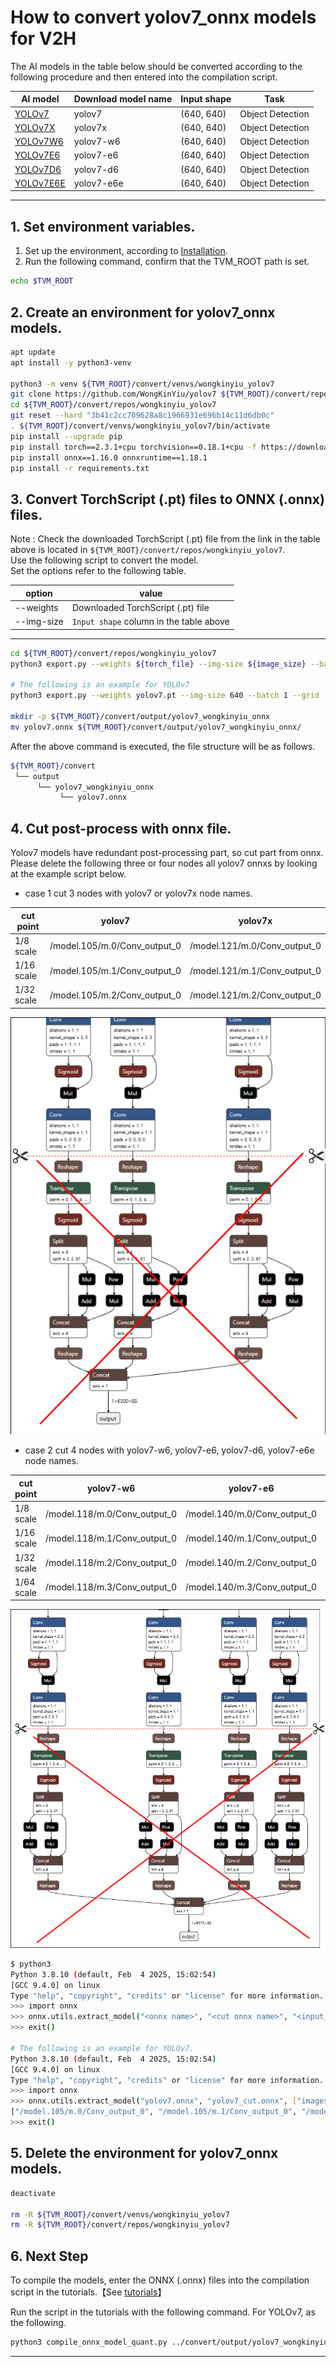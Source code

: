 # How to convert yolov7_onnx models for V2H
<!-- Below is a list of AI models supported by this manual. -->
The AI models in the table below should be converted according to the following procedure and then entered into the compilation script.

| AI model                                                                                                                                     | Download model name             |Input shape    | Task              |
|----------------------------------------------------------------------------------------------------------------------------------------------|---------------------------------|---------------|-------------------|
| [YOLOv7](https://github.com/WongKinYiu/yolov7/releases/download/v0.1/yolov7.pt)                                                              |yolov7                           |(640, 640)     | Object Detection    |
| [YOLOv7X](https://github.com/WongKinYiu/yolov7/releases/download/v0.1/yolov7x.pt)                                                            |yolov7x                          |(640, 640)     | Object Detection    |
| [YOLOv7W6](https://github.com/WongKinYiu/yolov7/releases/download/v0.1/yolov7-w6.pt)                                                         |yolov7-w6                        |(640, 640)     | Object Detection    |
| [YOLOv7E6](https://github.com/WongKinYiu/yolov7/releases/download/v0.1/yolov7-e6.pt)                                                         |yolov7-e6                        |(640, 640)     | Object Detection    |
| [YOLOv7D6](https://github.com/WongKinYiu/yolov7/releases/download/v0.1/yolov7-d6.pt)                                                         |yolov7-d6                        |(640, 640)     | Object Detection    |
| [YOLOv7E6E](https://github.com/WongKinYiu/yolov7/releases/download/v0.1/yolov7-e6e.pt)                                                       |yolov7-e6e                       |(640, 640)     | Object Detection    |
---

## 1. Set environment variables.

1. Set up the environment, according to [Installation](../../../setup/SetupV2H.md).  
2. Run the following command, confirm that the TVM_ROOT path is set.

```sh
echo $TVM_ROOT
```

## 2. Create an environment for yolov7_onnx models.

```sh
apt update
apt install -y python3-venv 

python3 -m venv ${TVM_ROOT}/convert/venvs/wongkinyiu_yolov7
git clone https://github.com/WongKinYiu/yolov7 ${TVM_ROOT}/convert/repos/wongkinyiu_yolov7
cd ${TVM_ROOT}/convert/repos/wongkinyiu_yolov7
git reset --hard "3b41c2cc709628a8c1966931e696b14c11d6db0c"
. ${TVM_ROOT}/convert/venvs/wongkinyiu_yolov7/bin/activate
pip install --upgrade pip 
pip install torch==2.3.1+cpu torchvision==0.18.1+cpu -f https://download.pytorch.org/whl/torch_stable.html
pip install onnx==1.16.0 onnxruntime==1.18.1
pip install -r requirements.txt
```

## 3. Convert TorchScript (.pt) files to ONNX (.onnx) files.

Note : Check the downloaded TorchScript (.pt) file from the link in the table above is located in `${TVM_ROOT}/convert/repos/wongkinyiu_yolov7`.\
Use the following script to convert the model. \
Set the options refer to the following table.

|option    |value                                  |
|----------|---------------------------------------|
|--weights |Downloaded TorchScript (.pt) file      |
|--img-size|`Input shape` column in the table above|
---

```sh
cd ${TVM_ROOT}/convert/repos/wongkinyiu_yolov7
python3 export.py --weights ${torch_file} --img-size ${image_size} --batch 1 --grid --simplify

# The following is an example for YOLOv7
python3 export.py --weights yolov7.pt --img-size 640 --batch 1 --grid --simplify

mkdir -p ${TVM_ROOT}/convert/output/yolov7_wongkinyiu_onnx
mv yolov7.onnx ${TVM_ROOT}/convert/output/yolov7_wongkinyiu_onnx/
```

After the above command is executed, the file structure will be as follows.

```sh
${TVM_ROOT}/convert
 └── output
      └── yolov7_wongkinyiu_onnx
           └── yolov7.onnx
```

## 4. Cut post-process with onnx file.

Yolov7 models have redundant post-processing part, so cut part from onnx.
Please delete the following three or four nodes all yolov7 onnxs by looking at the example script below.

+ case 1 cut 3 nodes with yolov7 or yolov7x node names.

| cut point | yolov7 | yolov7x |
| --- | --- | --- |
| 1/8 scale | /model.105/m.0/Conv_output_0 | /model.121/m.0/Conv_output_0 |
| 1/16 scale | /model.105/m.1/Conv_output_0 | /model.121/m.1/Conv_output_0 |
| 1/32 scale | /model.105/m.2/Conv_output_0 | /model.121/m.2/Conv_output_0 |

<center><img src=./img/cut_yolov7.png></center>

+ case 2 cut 4 nodes with yolov7-w6, yolov7-e6, yolov7-d6, yolov7-e6e node names.

| cut point | yolov7-w6 | yolov7-e6 | yolov7-d6 | yolov7-e6e |
| --- | --- | --- | --- | --- |
| 1/8 scale | /model.118/m.0/Conv_output_0 | /model.140/m.0/Conv_output_0 | /model.162/m.0/Conv_output_0 | /model.261/m.0/Conv_output_0 |
| 1/16 scale | /model.118/m.1/Conv_output_0 | /model.140/m.1/Conv_output_0 | /model.162/m.1/Conv_output_0 | /model.261/m.1/Conv_output_0 |
| 1/32 scale | /model.118/m.2/Conv_output_0 | /model.140/m.2/Conv_output_0 | /model.162/m.2/Conv_output_0 | /model.261/m.2/Conv_output_0 |
| 1/64 scale | /model.118/m.3/Conv_output_0 | /model.140/m.3/Conv_output_0 | /model.162/m.3/Conv_output_0 | /model.261/m.3/Conv_output_0 |

<center><img src=./img/cut_yolov7-w6.png></center>

```sh
$ python3
Python 3.8.10 (default, Feb  4 2025, 15:02:54)
[GCC 9.4.0] on linux
Type "help", "copyright", "credits" or "license" for more information.
>>> import onnx
>>> onnx.utils.extract_model("<onnx name>", "<cut onnx name>", "<input_node_list>", "<output_node_list>")
>>> exit()

# The following is an example for YOLOv7.
Python 3.8.10 (default, Feb  4 2025, 15:02:54)
[GCC 9.4.0] on linux
Type "help", "copyright", "credits" or "license" for more information.
>>> import onnx
>>> onnx.utils.extract_model("yolov7.onnx", "yolov7_cut.onnx", ["images"],
["/model.105/m.0/Conv_output_0", "/model.105/m.1/Conv_output_0", "/model.105/m.2/Conv_output_0"])
>>> exit()
```

## 5. Delete the environment for yolov7_onnx models.

```sh
deactivate

rm -R ${TVM_ROOT}/convert/venvs/wongkinyiu_yolov7
rm -R ${TVM_ROOT}/convert/repos/wongkinyiu_yolov7
```

## 6. Next Step

To compile the models, enter the ONNX (.onnx) files into the compilation script in the tutorials.【See [tutorials](../../../tutorials/)】

Run the script in the tutorials with the following command. For YOLOv7, as the following.

```sh
python3 compile_onnx_model_quant.py ../convert/output/yolov7_wongkinyiu_onnx/yolov7_cut.onnx -o yolov7_onnx -t $SDK -d $TRANSLATOR -c $QUANTIZER --images $TRANSLATOR/../GettingStarted/tutorials/calibrate_sample/
```

---- 
